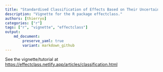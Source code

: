 ```yaml
---
title: "Standardised Classification of Effects Based on Their Uncertainty"
description: "Vignette for the R package effectclass."
authors: [thierryo]
categories: ["r"]
tags: ["r", "vignette", "effectclass"]
output: 
    md_document:
        preserve_yaml: true
        variant: markdown_github
---
```


See the vignette/tutorial at <https://effectclass.netlify.app/articles/classification.html>
